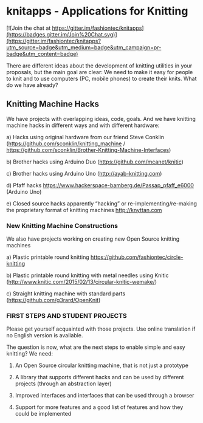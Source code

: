# knitapps - Applications for Knitting

[![Join the chat at https://gitter.im/fashiontec/knitapps](https://badges.gitter.im/Join%20Chat.svg)](https://gitter.im/fashiontec/knitapps?utm_source=badge&utm_medium=badge&utm_campaign=pr-badge&utm_content=badge)

There are different ideas about the development of knitting utilities in your proposals, but the main goal are clear: We need to make it easy for people to knit and to use computers (PC, mobile phones) to create their knits. What do we have already?

## Knitting Machine Hacks

We have projects with overlapping ideas, code, goals. And we have knitting machine hacks in different ways and with different hardware:

a) Hacks using original hardware from our friend Steve Conklin (https://github.com/sconklin/knitting_machine / https://github.com/sconklin/Brother-Knitting-Machine-Interfaces)

b) Brother hacks using Arduino Duo (https://github.com/mcanet/knitic)

c) Brother hacks using Arduino Uno (http://ayab-knitting.com)

d) Pfaff hacks https://www.hackerspace-bamberg.de/Passap_pfaff_e6000 (Arduino Uno)

e) Closed source hacks apparently “hacking” or re-implementing/re-making the proprietary format of knitting machines http://knyttan.com 

### New Knitting Machine Constructions

We also have projects working on creating new Open Source knitting machines

a) Plastic printable round knitting https://github.com/fashiontec/circle-knitting

b) Plastic printable round knitting with metal needles using Knitic (http://www.knitic.com/2015/02/13/circular-knitic-wemake/)

c) Straight knitting machine with standard parts (https://github.com/g3rard/OpenKnit) 


### FIRST STEPS AND STUDENT PROJECTS

Please get yourself acquainted with those projects. Use online translation if no English version is available.

The question is now, what are the next steps to enable simple and easy knitting? We need:

1. An Open Source circular knitting machine, that is not just a prototype

2. A library that supports different hacks and can be used by different projects (through an abstraction layer)

3. Improved interfaces and interfaces that can be used through a browser

4. Support for more features and a good list of features and how they could be implemented
